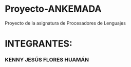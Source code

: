 # Proyecto-ANKEMADA
Proyecto de la asignatura de Procesadores de Lenguajes

# INTEGRANTES:

### KENNY JESÚS FLORES HUAMÁN
